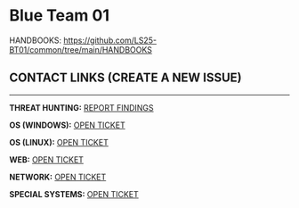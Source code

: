# Blue Team 01

HANDBOOKS: https://github.com/LS25-BT01/common/tree/main/HANDBOOKS

## CONTACT LINKS (CREATE A NEW ISSUE)
---
**THREAT HUNTING:** [REPORT FINDINGS](https://github.com/LS25-BT01/threat-hunting/issues/new?template=th-findings.yml)

**OS (WINDOWS):** [OPEN TICKET](https://github.com/LS25-BT01/windows-common/issues/new)

**OS (LINUX):** [OPEN TICKET](https://github.com/LS25-BT01/linux-common/issues/new)

**WEB:** [OPEN TICKET](https://github.com/LS25-BT01/web-common/issues/new)

**NETWORK:** [OPEN TICKET](https://github.com/LS25-BT01/network-common/issues/new)

**SPECIAL SYSTEMS:** [OPEN TICKET](https://github.com/LS25-BT01/special-systems/issues/new)
